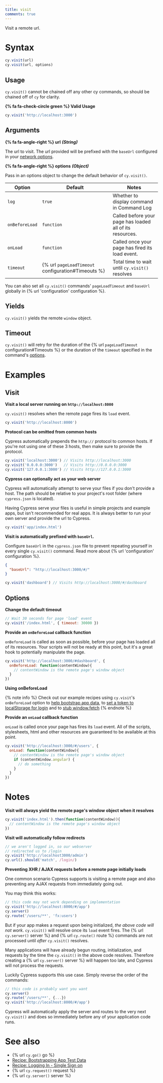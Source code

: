 ```yaml
---
title: visit
comments: true
---
```


Visit a remote url.

# Syntax

```javascript
cy.visit(url)
cy.visit(url, options)
```

## Usage

`cy.visit()` cannot be chained off any other cy commands, so should be chained off of `cy` for clarity.

**{% fa fa-check-circle green %} Valid Usage**

```javascript
cy.visit('http://localhost:3000')    
```

## Arguments

**{% fa fa-angle-right %} url** ***(String)***

The url to visit. The url provided will be prefixed with the `baseUrl` configured in your [network options](https://on.cypress.io/guides/configuration#global).

**{% fa fa-angle-right %} options** ***(Object)***

Pass in an options object to change the default behavior of `cy.visit()`.

Option | Default | Notes
--- | --- | ---
`log` | `true` | Whether to display command in Command Log
`onBeforeLoad` | `function` | Called before your page has loaded all of its resources.
`onLoad`       | `function` | Called once your page has fired its load event.
`timeout`      | {% url `pageLoadTimeout` configuration#Timeouts %} | Total time to wait until `cy.visit()` resolves

You can also set all `cy.visit()` commands' `pageLoadTimeout` and `baseUrl` globally in {% url 'configuration' configuration %}.

## Yields

`cy.visit()` yields the remote `window` object.

## Timeout

`cy.visit()` will retry for the duration of the {% url `pageLoadTimeout` configuration#Timeouts %} or the duration of the `timeout` specified in the command's [options](#options).

# Examples

## Visit

**Visit a local server running on `http://localhost:8000`**

`cy.visit()` resolves when the remote page fires its `load` event.

```javascript
cy.visit('http://localhost:8000')
```

**Protocol can be omitted from common hosts**

Cypress automatically prepends the `http://` protocol to common hosts.  If you're not using one of these 3 hosts, then make sure to provide the protocol.

```javascript
cy.visit('localhost:3000') // Visits http://localhost:3000
cy.visit('0.0.0.0:3000')   // Visits http://0.0.0.0:3000
cy.visit('127.0.0.1:3000') // Visits http://127.0.0.1:3000
```

**Cypress can optionally act as your web server**

Cypress will automatically attempt to serve your files if you don't provide a host. The path should be relative to your project's root folder (where `cypress.json` is located).

Having Cypress serve your files is useful in simple projects and example apps, but isn't recommended for real apps.  It is always better to run your own server and provide the url to Cypress.

```javascript
cy.visit('app/index.html')
```

**Visit is automatically prefixed with `baseUrl`.**

Configure `baseUrl` in the `cypress.json` file to prevent repeating yourself in every single `cy.visit()` command. Read more about {% url 'configuration' configuration %}.

```json
{
  "baseUrl": "http://localhost:3000/#/"
}
```

```javascript
cy.visit('dashboard') // Visits http://localhost:3000/#/dashboard
```

## Options

**Change the default timeout**

```javascript
// Wait 30 seconds for page 'load' event
cy.visit('/index.html', { timeout: 30000 })
```

**Provide an `onBeforeLoad` callback function**

`onBeforeLoad` is called as soon as possible, before your page has loaded all of its resources. Your scripts will not be ready at this point, but it's a great hook to potentially manipulate the page.

```javascript
cy.visit('http://localhost:3000/#dashboard', {
  onBeforeLoad: function(contentWindow){
    // contentWindow is the remote page's window object
  }
})
```

**Using onBeforeLoad**

{% note info %}
Check out our example recipes using `cy.visit`'s `onBeforeLoad` option to [help bootstrap app data](https://github.com/cypress-io/cypress-example-recipes/blob/master/cypress/integration/bootstrapping_app_test_data_spec.js), to [set a token to localStorage for login](https://github.com/cypress-io/cypress-example-recipes/blob/master/cypress/integration/logging_in_single_sign_on_spec.js) and to [stub window.fetch](https://github.com/cypress-io/cypress-example-recipes/blob/master/cypress/integration/spy_stub_clock_spec.js)
{% endnote %}

**Provide an `onLoad` callback function**

`onLoad` is called once your page has fires its `load` event. All of the scripts, stylesheets, html and other resources are guaranteed to be available at this point.

```javascript
cy.visit('http://localhost:3000/#/users', {
  onLoad: function(contentWindow){
    // contentWindow is the remote page's window object
    if (contentWindow.angular) {
      // do something
    }
  }
})
```

# Notes

**Visit will always yield the remote page's window object when it resolves**

```javascript
cy.visit('index.html').then(function(contentWindow)){
  // contentWindow is the remote page's window object
})
```

**Visit will automatically follow redirects**

```javascript
// we aren't logged in, so our webserver
// redirected us to /login
cy.visit('http://localhost3000/admin')
cy.url().should('match', /login/)
```

**Preventing XHR / AJAX requests before a remote page initially loads**

One common scenario Cypress supports is visiting a remote page and also preventing any AJAX requests from immediately going out.

You may think this works:

```javascript
// this code may not work depending on implementation
cy.visit('http://localhost:8000/#/app')
cy.server()
cy.route('/users/**', 'fx:users')
```

But if your app makes a request upon being initialized, *the above code will not work*. `cy.visit()` will resolve once its `load` event fires.  The {% url `cy.server()` server %} and {% url `cy.route()` route %} commands are not processed until *after* `cy.visit()` resolves.

Many applications will have already begun routing, initialization, and requests by the time the `cy.visit()` in the above code resolves. Therefore creating a {% url `cy.server()` server %} will happen too late, and Cypress will not process the requests.

Luckily Cypress supports this use case. Simply reverse the order of the commands:

```javascript
// this code is probably want you want
cy.server()
cy.route('/users/**', {...})
cy.visit('http://localhost:8000/#/app')
```

Cypress will automatically apply the server and routes to the very next `cy.visit()` and does so immediately before any of your application code runs.

# See also

- {% url `cy.go()` go %}
- [Recipe: Bootstrapping App Test Data](https://github.com/cypress-io/cypress-example-recipes/blob/master/cypress/integration/bootstrapping_app_test_data_spec.js)
- [Recipe: Logging In - Single Sign on](https://github.com/cypress-io/cypress-example-recipes/blob/master/cypress/integration/logging_in_single_sign_on_spec.js)
- {% url `cy.request()` request %}
- {% url `cy.server()` server %}
